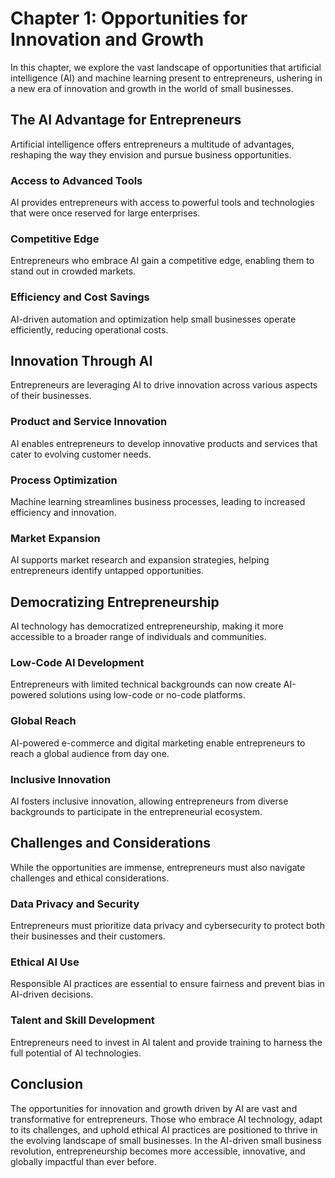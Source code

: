 Chapter 1: Opportunities for Innovation and Growth
==================================================

In this chapter, we explore the vast landscape of opportunities that artificial intelligence (AI) and machine learning present to entrepreneurs, ushering in a new era of innovation and growth in the world of small businesses.

The AI Advantage for Entrepreneurs
----------------------------------

Artificial intelligence offers entrepreneurs a multitude of advantages, reshaping the way they envision and pursue business opportunities.

### **Access to Advanced Tools**

AI provides entrepreneurs with access to powerful tools and technologies that were once reserved for large enterprises.

### **Competitive Edge**

Entrepreneurs who embrace AI gain a competitive edge, enabling them to stand out in crowded markets.

### **Efficiency and Cost Savings**

AI-driven automation and optimization help small businesses operate efficiently, reducing operational costs.

Innovation Through AI
---------------------

Entrepreneurs are leveraging AI to drive innovation across various aspects of their businesses.

### **Product and Service Innovation**

AI enables entrepreneurs to develop innovative products and services that cater to evolving customer needs.

### **Process Optimization**

Machine learning streamlines business processes, leading to increased efficiency and innovation.

### **Market Expansion**

AI supports market research and expansion strategies, helping entrepreneurs identify untapped opportunities.

Democratizing Entrepreneurship
------------------------------

AI technology has democratized entrepreneurship, making it more accessible to a broader range of individuals and communities.

### **Low-Code AI Development**

Entrepreneurs with limited technical backgrounds can now create AI-powered solutions using low-code or no-code platforms.

### **Global Reach**

AI-powered e-commerce and digital marketing enable entrepreneurs to reach a global audience from day one.

### **Inclusive Innovation**

AI fosters inclusive innovation, allowing entrepreneurs from diverse backgrounds to participate in the entrepreneurial ecosystem.

Challenges and Considerations
-----------------------------

While the opportunities are immense, entrepreneurs must also navigate challenges and ethical considerations.

### **Data Privacy and Security**

Entrepreneurs must prioritize data privacy and cybersecurity to protect both their businesses and their customers.

### **Ethical AI Use**

Responsible AI practices are essential to ensure fairness and prevent bias in AI-driven decisions.

### **Talent and Skill Development**

Entrepreneurs need to invest in AI talent and provide training to harness the full potential of AI technologies.

Conclusion
----------

The opportunities for innovation and growth driven by AI are vast and transformative for entrepreneurs. Those who embrace AI technology, adapt to its challenges, and uphold ethical AI practices are positioned to thrive in the evolving landscape of small businesses. In the AI-driven small business revolution, entrepreneurship becomes more accessible, innovative, and globally impactful than ever before.
